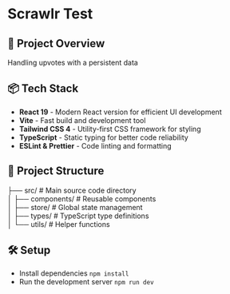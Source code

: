 # Scrawlr Test

## 🚀 Project Overview
Handling upvotes with a persistent data

## 📦 Tech Stack
- **React 19** - Modern React version for efficient UI development
- **Vite** - Fast build and development tool
- **Tailwind CSS 4** - Utility-first CSS framework for styling
- **TypeScript** - Static typing for better code reliability
- **ESLint & Prettier** - Code linting and formatting

## 📂 Project Structure
├── src/ # Main source code directory <br />
│ ├── components/ # Reusable components <br />
│ ├── store/ # Global state management <br />
│ ├── types/ # TypeScript type definitions <br />
│ └── utils/ # Helper functions <br />

## 🛠 Setup
- Install dependencies `npm install`
- Run the development server `npm run dev`
